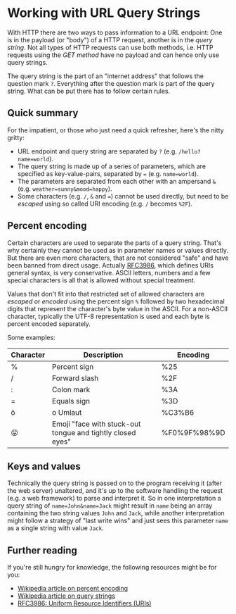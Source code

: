 # Working with URL Query Strings

With HTTP there are two ways to pass information to a URL endpoint: One is in the payload (or "body") of a HTTP request, another is in the _query string_. Not all types of HTTP requests can use both methods, i.e. HTTP requests using the _GET method_ have no payload and can hence only use query strings.

The query string is the part of an "internet address" that follows the question mark `?`. Everything after the question mark is part of the query string. What can be put there has to follow certain rules.

## Quick summary

For the impatient, or those who just need a quick refresher, here's the nitty gritty:

- URL endpoint and query string are separated by `?` (e.g. `/hello?name=world`).
- The query string is made up of a series of parameters, which are specified as key-value-pairs, separated by `=` (e.g. `name=world`).
- The parameters are separated from each other with an ampersand `&` (e.g. `weather=sunny&mood=happy`).
- Some characters (e.g. `/`, `&` and `=`) cannot be used directly, but need to be _escaped_ using so called URI encoding (e.g. `/` becomes `%2F`).

## Percent encoding

Certain characters are used to separate the parts of a query string. That's why certainly they cannot be used as in parameter names or values directly. But there are even more characters, that are not considered "safe" and have been banned from direct usage. Actually [RFC3986](https://tools.ietf.org/html/rfc3986), which defines URIs general syntax, is very conservative. ASCII letters, numbers and a few special characters is all that is allowed without special treatment.

Values that don't fit into that restricted set of allowed characters are _escaped_ or _encoded_ using the percent sign `%` followed by two hexadecimal digits that represent the character's byte value in the ASCII. For a non-ASCII character, typically the UTF-8 representation is used and each byte is percent encoded separately.

Some examples:

| Character | Description                                                | Encoding     |
| --------- | ---------------------------------------------------------- | ------------ |
| %         | Percent sign                                               | %25          |
| /         | Forward slash                                              | %2F          |
| :         | Colon mark                                                 | %3A          |
| =         | Equals sign                                                | %3D          |
| ö         | o Umlaut                                                   | %C3%B6       |
| 😝        | Emoji "face with stuck-out tongue and tightly closed eyes" | %F0%9F%98%9D |

## Keys and values

Technically the query string is passed on to the program receiving it (after the web server) unaltered, and it's up to the software handling the request (e.g. a web framework) to parse and interpret it. So in one interpretation a query string of `name=John&name=Jack` might result in `name` being an array containing the two string values `John` and `Jack`, while another interpretation might follow a strategy of "last write wins" and just sees this parameter `name` as a single string with value `Jack`.

## Further reading

If you're still hungry for knowledge, the following resources might be for you:

- [Wikipedia article on percent encoding](https://en.wikipedia.org/wiki/Percent-encoding)
- [Wikipedia article on query strings](https://en.wikipedia.org/wiki/Query_string)
- [RFC3986: Uniform Resource Identifiers (URIs)](https://tools.ietf.org/html/rfc3986)
